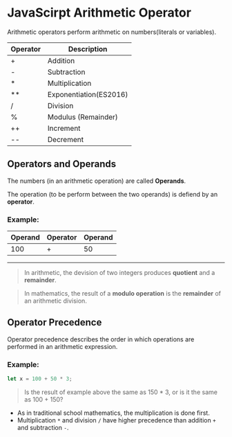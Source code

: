 # JavaScirpt Arithmetic Operator
Arithmetic operators perform arithmetic on numbers(literals or variables).

|Operator|Description|
|--------|-----------|
|+|Addition|
|-| Subtraction|
|*| Multiplication|
|**| Exponentiation(ES2016)|
|/| Division|
|%| Modulus (Remainder)|
|++| Increment|
|--| Decrement|

## Operators and Operands
The numbers (in an arithmetic operation) are called **Operands**.

The operation (to be perform between the two operands) is defiend by an **operator**.
### Example:
|Operand|Operator|Operand|
|-------|--------|-------|
|100|+|50|
---

>In arithmetic, the devision of two integers produces **quotient** and a **remainder**.

>In mathematics, the result of a **modulo operation** is the **remainder** of an arithmetic division.

## Operator Precedence
Operator precedence describes the order in which operations are performed in an arithmetic expression.
### Example:
```js
let x = 100 + 50 * 3;
```
>Is the result of example above the same as 150 * 3, or is it the same as 100 + 150?
* As in traditional school mathematics, the multiplication is done first.
* Multiplication ```*``` and division ```/``` have higher precedence than addition ```+``` and subtraction ```-```.